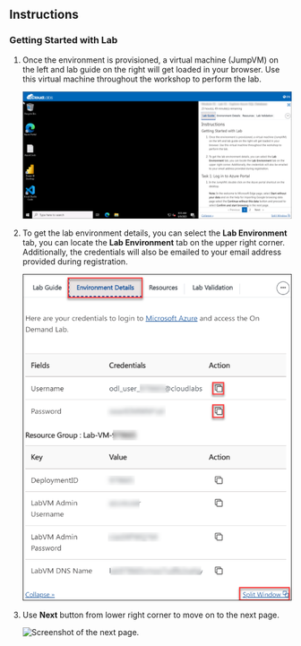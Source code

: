 ## Instructions

### Getting Started with Lab

1. Once the environment is provisioned, a virtual machine (JumpVM) on the left and lab guide on the right will get loaded in your browser. Use this virtual machine throughout the workshop to perform the lab.

    ![](images//image-1(LI).png)

1. To get the lab environment details, you can select the **Lab Environment** tab, you can locate the **Lab Environment** tab on the upper right corner. Additionally, the credentials will also be emailed to your email address provided during registration.

    ![](images//image-2(LI).png)

1. Use **Next** button from lower right corner to move on to the next page.

   ![Screenshot of the next page.](images//next.png)
